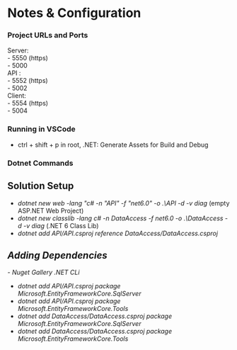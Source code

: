 # Notes & Configuration
<h3>Project URLs and Ports</h3>
Server:</br>
    - 5550 (https)</br>
    - 5000</br>
API :</br>
    - 5552 (https)</br>
    - 5002</br>
Client:</br>
    - 5554 (https)</br>
    - 5004</br>
<h3>Running in VSCode</h3>
<ul>
    <li>ctrl + shift + p in root, .NET: Generate Assets for Build and Debug</li>
</ul>
<h3>Dotnet Commands</h3>
<h2>Solution Setup</h2>
<ul>
    <li><em>dotnet new web -lang "c# -n "API" -f "net6.0" -o .\API -d -v diag</em> (empty ASP.NET Web Project)</li>
    <li><em>dotnet new classlib -lang c# -n DataAccess -f net6.0 -o .\DataAccess -d -v diag</em> (.NET 6 Class Lib)</li>
    <li><em>dotnet add API/API.csproj reference DataAccess/DataAccess.csproj</li>
</ul>
<h2>Adding Dependencies</h2>
- Nuget Gallery .NET CLi
<ul>
    <li><em>dotnet add API/API.csproj package Microsoft.EntityFrameworkCore.SqlServer</li>
    <li><em>dotnet add API/API.csproj package Microsoft.EntityFrameworkCore.Tools</li>
    <li><em>dotnet add DataAccess/DataAccess.csproj package Microsoft.EntityFrameworkCore.SqlServer</li>
    <li><em>dotnet add DataAccess/DataAccess.csproj package Microsoft.EntityFrameworkCore.Tools</li>
</ul>